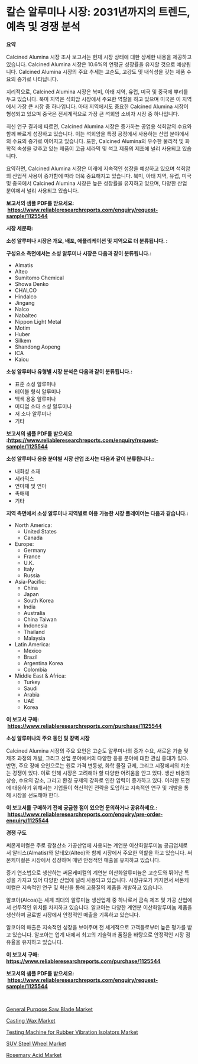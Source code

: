 <p><h1>칼슨 알루미나 시장: 2031년까지의 트렌드, 예측 및 경쟁 분석</h1></p><p><strong>요약</strong></p>
<p><p>Calcined Alumina 시장 조사 보고서는 현재 시장 상태에 대한 상세한 내용을 제공하고 있습니다. Calcined Alumina 시장은 10.6%의 연평균 성장률을 유지할 것으로 예상됩니다. Calcined Alumina 시장의 주요 추세는 고순도, 고강도 및 내식성을 갖는 제품 수요의 증가로 나타납니다.</p><p>지리적으로, Calcined Alumina 시장은 북미, 아태 지역, 유럽, 미국 및 중국에 뿌리를 두고 있습니다. 북미 지역은 석회암 시장에서 주요한 역할을 하고 있으며 미국은 이 지역에서 가장 큰 시장 중 하나입니다. 아태 지역에서도 중요한 Calcined Alumina 시장이 형성되고 있으며 중국은 전세계적으로 가장 큰 석회암 소비자 시장 중 하나입니다.</p><p>최신 연구 결과에 따르면, Calcined Alumina 시장은 증가하는 공업용 석회암의 수요와 함께 빠르게 성장하고 있습니다. 이는 석회암을 특정 공정에서 사용하는 산업 분야에서의 수요의 증가로 이어지고 있습니다. 또한, Calcined Alumina의 우수한 물리적 및 화학적 속성을 갖추고 있는 제품이 고급 세라믹 및 석고 제품의 제조에 널리 사용되고 있습니다.</p><p>요약하면, Calcined Alumina 시장은 미래에 지속적인 성장을 예상하고 있으며 석회암의 산업적 사용이 증가함에 따라 더욱 중요해지고 있습니다. 북미, 아태 지역, 유럽, 미국 및 중국에서 Calcined Alumina 시장은 높은 성장률을 유지하고 있으며, 다양한 산업 분야에서 널리 사용되고 있습니다.</p></p>
<p><strong>보고서의 샘플 PDF를 받으세요: &nbsp;<a href="https://www.reliableresearchreports.com/enquiry/request-sample/1125544">https://www.reliableresearchreports.com/enquiry/request-sample/1125544</a></strong></p>
<p><strong>시장 세분화:</strong></p>
<p><strong> 소성 알루미나 시장은 개요, 배포, 애플리케이션 및 지역으로 더 분류됩니다. :</strong></p>
<p><strong>구성요소 측면에서는 소성 알루미나 시장은 다음과 같이 분류됩니다.:</strong></p>
<p><ul><li>Almatis</li><li>Alteo</li><li>Sumitomo Chemical</li><li>Showa Denko</li><li>CHALCO</li><li>Hindalco</li><li>Jingang</li><li>Nalco</li><li>Nabaltec</li><li>Nippon Light Metal</li><li>Motim</li><li>Huber</li><li>Silkem</li><li>Shandong Aopeng</li><li>ICA</li><li>Kaiou</li></ul></p>
<p><strong> 소성 알루미나 유형별 시장 분석은 다음과 같이 분류됩니다.:</strong></p>
<p><ul><li>표준 소성 알루미나</li><li>테이블 형식 알루미나</li><li>백색 용융 알루미나</li><li>미디엄 소다 소성 알루미나</li><li>저 소다 알루미나</li><li>기타</li></ul></p>
<p><strong>보고서의 샘플 PDF를 받으세요 :<a href="https://www.reliableresearchreports.com/enquiry/request-sample/1125544">https://www.reliableresearchreports.com/enquiry/request-sample/1125544</a></strong></p>
<p><strong> 소성 알루미나 응용 분야별 시장 산업 조사는 다음과 같이 분류됩니다.:</strong></p>
<p><ul><li>내화성 소재</li><li>세라믹스</li><li>연마재 및 연마</li><li>촉매제</li><li>기타</li></ul></p>
<p><strong>지역 측면에서 소성 알루미나 지역별로 이용 가능한 시장 플레이어는 다음과 같습니다.:</strong></p>
<p><ul>
    <li>
        North America:
        <ul>
            <li>United States</li>
            <li>Canada</li>
        </ul>
    </li>
    <li>
        Europe:
        <ul>
            <li>Germany</li>
            <li>France</li>
            <li>U.K.</li>
            <li>Italy</li>
            <li>Russia</li>
        </ul>
    </li>
    <li>
        Asia-Pacific:
        <ul>
            <li>China</li>
            <li>Japan</li>
            <li>South Korea</li>
            <li>India</li>
            <li>Australia</li>
            <li>China Taiwan</li>
            <li>Indonesia</li>
            <li>Thailand</li>
            <li>Malaysia</li>
        </ul>
    </li>
    <li>
        Latin America:
        <ul>
            <li>Mexico</li>
            <li>Brazil</li>
            <li>Argentina Korea</li>
            <li>Colombia</li>
        </ul>
    </li>
    <li>
        Middle East & Africa:
        <ul>
            <li>Turkey</li>
            <li>Saudi</li>
            <li>Arabia</li>
            <li>UAE</li>
            <li>Korea</li>
        </ul>
    </li>
    </ul></p>
<p><strong>이 보고서 구매: &nbsp;<a href="https://www.reliableresearchreports.com/purchase/1125544">https://www.reliableresearchreports.com/purchase/1125544</a></strong></p>
<p><strong>소성 알루미나의 주요 동인 및 장벽 시장</strong></p>
<p><p>Calcined Alumina 시장의 주요 요인은 고순도 알루미나의 증가 수요, 새로운 기술 및 제조 과정의 개발, 그리고 산업 분야에서의 다양한 응용 분야에 대한 관심 증대가 있다. 반면, 주요 장애 요인으로는 원료 가격 변동성, 화학 물질 규제, 그리고 시장에서의 치솟는 경쟁이 있다. 이로 인해 시장은 고려해야 할 다양한 어려움을 안고 있다. 생산 비용의 상승, 수요의 감소, 그리고 환경 규제의 강화로 인한 압력이 증가하고 있다. 이러한 도전에 대응하기 위해서는 기업들이 혁신적인 전략을 도입하고 지속적인 연구 및 개발을 통해 시장을 선도해야 한다.</p></p>
<p><strong>이 보고서를 구매하기 전에 궁금한 점이 있으면 문의하거나 공유하세요.: &nbsp;<a href="https://www.reliableresearchreports.com/enquiry/pre-order-enquiry/1125544">https://www.reliableresearchreports.com/enquiry/pre-order-enquiry/1125544</a></strong></p>
<p><strong>경쟁 구도</strong></p>
<p><p>써몬케미컬은 주로 광철산소 가공산업에 사용되는 계연분 이산화알루미늄 공급업체로서 알티스(Almatis)와 알테오(Alteo)와 함께 시장에서 주요한 역할을 하고 있습니다. 써몬케미컬은 시장에서 성장하며 매년 안정적인 매출을 유지하고 있습니다.</p><p>증기 연소법으로 생산하는 써몬케미컬의 계연분 이산화알루미늄은 고순도와 뛰어난 특성을 가지고 있어 다양한 산업에 널리 사용되고 있습니다. 시장규모가 커지면서 써몬케미컬은 지속적인 연구 및 혁신을 통해 고품질의 제품을 개발하고 있습니다.</p><p>알코아(Alcoa)는 세계 최대의 알루미늄 생산업체 중 하나로서 금속 제조 및 가공 산업에서 선두적인 위치를 차지하고 있습니다. 알코아는 다양한 계연분 이산화알루미늄 제품을 생산하며 글로벌 시장에서 안정적인 매출을 기록하고 있습니다.</p><p>알코아의 매출은 지속적인 성장을 보여주며 전 세계적으로 고객들로부터 높은 평가를 받고 있습니다. 알코아는 업계 내에서 최고의 기술력과 품질을 바탕으로 안정적인 시장 점유율을 유지하고 있습니다.</p></p>
<p><strong>이 보고서 구매: &nbsp; <a href="https://www.reliableresearchreports.com/purchase/1125544">https://www.reliableresearchreports.com/purchase/1125544</a></strong></p>
<p><strong>보고서의 샘플 PDF를 받으세요: &nbsp;<a href="https://www.reliableresearchreports.com/enquiry/request-sample/1125544">https://www.reliableresearchreports.com/enquiry/request-sample/1125544</a></strong><strong></strong></p>
<p>&nbsp;</p>
<p><p><a href="https://github.com/Paul14Anderson63/Market-Research-Report-List-3/blob/main/general-purpose-saw-blade-market.md">General Purpose Saw Blade Market</a></p><p><a href="https://github.com/mabutironaldo/Market-Research-Report-List-3/blob/main/casting-wax-market.md">Casting Wax Market</a></p><p><a href="https://view.publitas.com/reportprime-1/testing-machine-for-rubber-vibration-isolators-market-size-and-growth-market-segmentation-regional-and-country-breakdowns-and-market-trends-for-period-from-2023-2030/">Testing Machine for Rubber Vibration Isolators Market</a></p><p><a href="https://issuu.com/reportprime-2/docs/suv-steel-wheel-market-size-2030.pptx">SUV Steel Wheel Market</a></p><p><a href="https://rainy-horn-d69.notion.site/Global-Rosemary-Acid-Market-by-Types-Applications-and-Major-Players-with-Regional-Growth-Rate-Ana-4fd7a568055a474da38061206fba8751">Rosemary Acid Market</a></p></p>